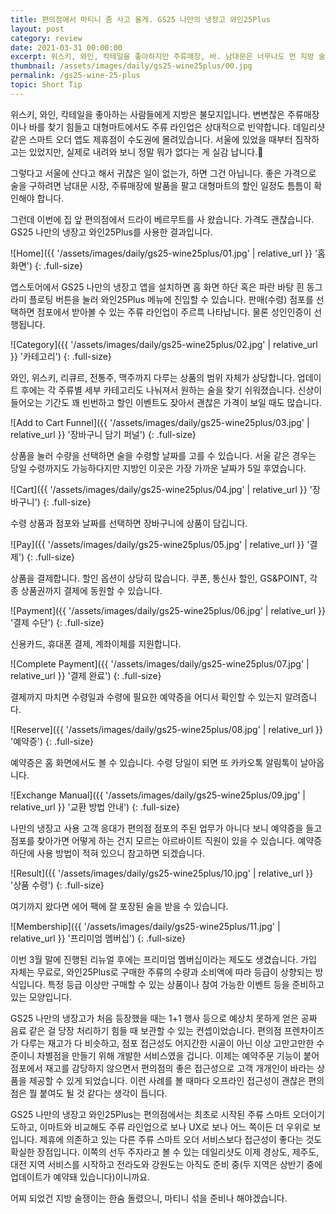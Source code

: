 ```yaml
---
title: 편의점에서 마티니 좀 사고 올게. GS25 나만의 냉장고 와인25Plus
layout: post
category: review
date: 2021-03-31 00:00:00
excerpt: 위스키, 와인, 칵테일을 좋아하지만 주류매장, 바. 남대문은 너무나도 먼 지방 술쟁이의 희망, 주류 스마트 오더 GS25 와인25Plus 사용법.
thumbnail: /assets/images/daily/gs25-wine25plus/00.jpg
permalink: /gs25-wine-25-plus
topic: Short Tip
---
```


위스키, 와인, 칵테일을 좋아하는 사람들에게 지방은 불모지입니다. 변변찮은 주류매장이나 바를 찾기 힘들고 대형마트에서도 주류 라인업은 상대적으로 빈약합니다. 데일리샷 같은 스마트 오더 앱도 제휴점이 수도권에 몰려있습니다. 서울에 있었을 때부터 짐작하고는 있었지만, 실제로 내려와 보니 정말 뭐가 없다는 게 실감 납니다.🙁

그렇다고 서울에 산다고 해서 귀찮은 일이 없는가, 하면 그건 아닙니다. 좋은 가격으로 술을 구하려면 남대문 시장, 주류매장에 발품을 팔고 대형마트의 할인 일정도 틈틈이 확인해야 합니다.

그런데 이번에 집 앞 편의점에서 드라이 베르무트를 사 왔습니다. 가격도 괜찮습니다. GS25 나만의 냉장고 와인25Plus를 사용한 결과입니다.

![Home]({{ '/assets/images/daily/gs25-wine25plus/01.jpg' | relative_url }} '홈 화면')
{: .full-size}

앱스토어에서 GS25 나만의 냉장고 앱을 설치하면 홈 화면 하단 혹은 파란 바탕 흰 동그라미 플로팅 버튼을 눌러 와인25Plus 메뉴에 진입할 수 있습니다. 판매(수령) 점포를 선택하면 점포에서 받아볼 수 있는 주류 라인업이 주르륵 나타납니다. 물론 성인인증이 선행됩니다.

![Category]({{ '/assets/images/daily/gs25-wine25plus/02.jpg' | relative_url }} '카테고리')
{: .full-size}

와인, 위스키, 리큐르, 전통주, 맥주까지 다루는 상품의 범위 자체가 상당합니다. 업데이트 후에는 각 주류별 세부 카테고리도 나눠져서 원하는 술을 찾기 쉬워졌습니다. 신상이 들어오는 기간도 꽤 빈번하고 할인 이벤트도 잦아서 괜찮은 가격이 보일 때도 많습니다.

![Add to Cart Funnel]({{ '/assets/images/daily/gs25-wine25plus/03.jpg' | relative_url }} '장바구니 담기 퍼널')
{: .full-size}

상품을 눌러 수량을 선택하면 술을 수령할 날짜를 고를 수 있습니다. 서울 같은 경우는 당일 수령까지도 가능하다지만 지방인 이곳은 가장 가까운 날짜가 5일 후였습니다.

![Cart]({{ '/assets/images/daily/gs25-wine25plus/04.jpg' | relative_url }} '장바구니')
{: .full-size}

수령 상품과 점포와 날짜를 선택하면 장바구니에 상품이 담깁니다.

![Pay]({{ '/assets/images/daily/gs25-wine25plus/05.jpg' | relative_url }} '결제')
{: .full-size}

상품을 결제합니다. 할인 옵션이 상당히 많습니다. 쿠폰, 통신사 할인, GS&POINT, 각종 상품권까지 결제에 동원할 수 있습니다.

![Payment]({{ '/assets/images/daily/gs25-wine25plus/06.jpg' | relative_url }} '결제 수단')
{: .full-size}

신용카드, 휴대폰 결제, 계좌이체를 지원합니다.

![Complete Payment]({{ '/assets/images/daily/gs25-wine25plus/07.jpg' | relative_url }} '결제 완료')
{: .full-size}

결제까지 마치면 수령일과 수령에 필요한 예약증을 어디서 확인할 수 있는지 알려줍니다.

![Reserve]({{ '/assets/images/daily/gs25-wine25plus/08.jpg' | relative_url }} '예약증')
{: .full-size}

예약증은 홈 화면에서도 볼 수 있습니다. 수령 당일이 되면 또 카카오톡 알림톡이 날아옵니다.

![Exchange Manual]({{ '/assets/images/daily/gs25-wine25plus/09.jpg' | relative_url }} '교환 방법 안내')
{: .full-size}

나만의 냉장고 사용 고객 응대가 편의점 점포의 주된 업무가 아니다 보니 예약증을 들고 점포를 찾아가면 어떻게 하는 건지 모르는 아르바이트 직원이 있을 수 있습니다. 예약증 하단에 사용 방법이 적혀 있으니 참고하면 되겠습니다.

![Result]({{ '/assets/images/daily/gs25-wine25plus/10.jpg' | relative_url }} '상품 수령')
{: .full-size}

여기까지 왔다면 에어 팩에 잘 포장된 술을 받을 수 있습니다.

![Membership]({{ '/assets/images/daily/gs25-wine25plus/11.jpg' | relative_url }} '프리미엄 멤버십')
{: .full-size}

이번 3월 말에 진행된 리뉴얼 후에는 프리미엄 멤버십이라는 제도도 생겼습니다. 가입 자체는 무료로, 와인25Plus로 구매한 주류의 수량과 소비액에 따라 등급이 상향되는 방식입니다. 특정 등급 이상만 구매할 수 있는 상품이나 참여 가능한 이벤트 등을 준비하고 있는 모양입니다.

GS25 나만의 냉장고가 처음 등장했을 때는 1+1 행사 등으로 예상치 못하게 얻은 공짜 음료 같은 걸 당장 처리하기 힘들 때 보관할 수 있는 컨셉이었습니다. 편의점 프렌차이즈가 다루는 재고가 다 비슷하고, 점포 접근성도 어지간한 시골이 아닌 이상 고만고만한 수준이니 차별점을 만들기 위해 개발한 서비스였을 겁니다. 이제는 예약주문 기능이 붙어 점포에서 재고를 감당하지 않으면서 편의점의 좋은 접근성으로 고객 개개인이 바라는 상품을 제공할 수 있게 되었습니다. 이런 사례를 볼 때마다 오프라인 접근성이 괜찮은 편의점은 뭘 붙여도 될 것 같다는 생각이 듭니다.

GS25 나만의 냉장고 와인25Plus는 편의점에서는 최초로 시작된 주류 스마트 오더이기도하고, 이마트와 비교해도 주류 라인업으로 보나 UX로 보나 어느 쪽이든 더 우위로 보입니다. 제휴에 의존하고 있는 다른 주류 스마트 오더 서비스보다 접근성이 좋다는 것도 확실한 장점입니다. 이쪽의 선두 주자라고 볼 수 있는 데일리샷도 이제 경상도, 제주도, 대전 지역 서비스를 시작하고 전라도와 강원도는 아직도 준비 중(두 지역은 상반기 중에 업데이트가 예약돼 있습니다)이니까요.

어찌 되었건 지방 술쟁이는 한숨 돌렸으니, 마티니 섞을 준비나 해야겠습니다.